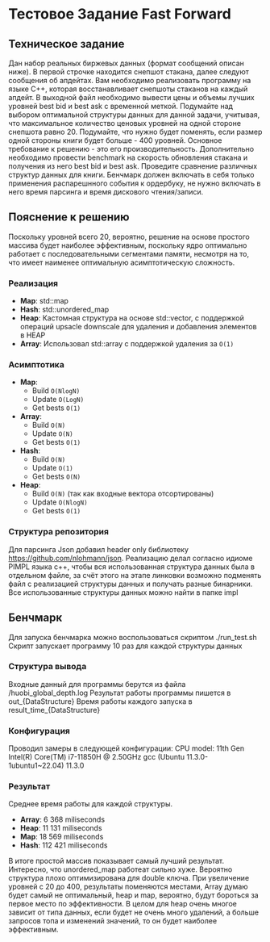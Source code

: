 # Тестовое Задание Fast Forward
## Техническое задание
Дан набор реальных биржевых данных (формат сообщений описан ниже). В
первой строчке находится снепшот стакана, далее следуют сообщения об
апдейтах.
Вам необходимо реализовать программу на языке C++, которая восстанавливает
снепшоты стаканов на каждый апдейт. В выходной файл необходимо вывести
цены и объемы лучших уровней best bid и best ask с временной меткой. Подумайте
над выбором оптимальной структуры данных для данной задачи, учитывая, что
максимальное количество ценовых уровней на одной стороне снепшота равно 20.
Подумайте, что нужно будет поменять, если размер одной стороны книги будет
больше - 400 уровней. Основное требование к решению - это его
производительность.
Дополнительно необходимо провести benchmark на скорость обновления стакана
и получения из него best bid и best ask. Проведите сравнение различных структур
данных для книги. Бенчмарк должен включать в себя только применения
распарешнного события к ордербуку, не нужно включать в него время парсинга и
время дискового чтения/записи.

## Пояснение к решению
Поскольку уровней всего 20, вероятно, решение на основе простого массива будет наиболее эффективным, поскольку ядро оптимально работает
с последовательными сегментами памяти, несмотря на то, что имеет наименее оптимальную асимптотическую сложность.

### Реализация
* __Map__: std::map
* __Hash__: std::unordered_map 
* __Heap__: Кастомная структура на основе std::vector, с поддержкой операций upsacle downscale для удаления и добавления элементов в HEAP
* __Array__: Использовал std::array с поддержкой удаления за `O(1)` 
### Асимптотика
* __Map__: 
  * Build ` O(NlogN) `
  * Update `O(LogN)`
  * Get bests `O(1)`
* __Array__: 
  * Build `O(N)`
  * Update `O(N)`
  * Get bests `O(1)`
* __Hash__: 
  * Build `O(N)`
  * Update `O(1)`
  * Get bests `O(N)` 
* __Heap__: 
  * Build `O(N)` (так как входные вектора отсортированы)
  * Update `O(NlogN)`
  * Get bests `O(1)`
### Структура репозитория
Для парсинга Json добавил header only библиотеку https://github.com/nlohmann/json.
Реализацию делал согласно идиоме PIMPL языка с++, чтобы вся использованная структура данных была в отдельном файле, за счёт этого 
на этапе линковки возможно подменять файл с реализацией структуры данных и получать разные бинарники.
Все использованные структуры данных можно найти в папке impl
## Бенчмарк
Для запуска бенчмарка можно воспользоваться скриптом ./run_test.sh 
Скрипт запускает программу 10 раз для каждой структуры данных
### Cтруктура вывода
Входные данный для программы берутся из файла /huobi_global_depth.log
Результат работы программы пишется в out_{DataStructure}
Время работы каждого запуска в result_time_{DataStructure}

### Конфигурация
Проводил замеры в следующей конфигурации:
CPU model: 11th Gen Intel(R) Core(TM) i7-11850H @ 2.50GHz
gcc (Ubuntu 11.3.0-1ubuntu1~22.04) 11.3.0

### Результат
Среднее время работы для каждой структуры. 
* __Array__:   6 368  miliseconds
* __Heap__:   11 131  miliseconds
* __Map__:    18 569  miliseconds
* __Hash__:  112 421  miliseconds

В итоге простой массив показывает самый лучший результат. Интересно, что unordered_map работеат сильно хуже. Вероятно структура плохо оптимизирована для double ключа. 
При увеличение уровней с 20 до 400, результаты поменяются местами, Array думаю будет самый не оптимальный, heap и map, вероятно, будут бороться за первое место по эффективности. В целом для heap очень многое зависит от типа данных, если будет не очень много удалений, а больше запросов топа и изменений значений, то он будет наиболее эффективным. 
 
